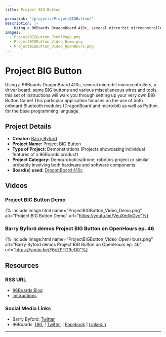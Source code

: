 ```yaml
---
title: Project BIG Button

permalink: "/projects/ProjectBIGButton/"
description: |-
    Using a 96Boards DragonBoard 410c, several micro:bit microcontrollers, a driver board, some BIG buttons and various miscellaneous wires and tools, this set of instructions will walk you through setting up your very own BIG Button Game! This particular application focuses on the use of both onboard Bluetooth modules (DragonBoard and micro:bit) as well as Python for the base programming language.
images:
  - ProjectBIGButton_FrontPage.png
  - ProjectBIGButton_Video_Demo.png
  - ProjectBIGButton_Video_OpenHours.png
---
```

# Project BIG Button

Using a 96Boards DragonBoard 410c, several micro:bit microcontrollers, a driver board, some BIG buttons and various miscellaneous wires and tools, this set of instructions will walk you through setting up your very own BIG Button Game! This particular application focuses on the use of both onboard Bluetooth modules (DragonBoard and micro:bit) as well as Python for the base programming language.

## Project Details

- **Creator:** [Barry Byford](https://twitter.com/uk_baz)
- **Project Name:** Project BIG Button
- **Type of Project:** Demonstrations (Projects showcasing individual features of a 96Boards product)
- **Project Category:** Demo/robotics/drone, robotics project or similar probably involving both hardware and software components
- **Board(s) used:** [DragonBoard 410c](https://www.96boards.org/product/dragonboard410c/)

## Videos

### Project BIG Button Demo
{% include image.html name="ProjectBIGButton_Video_Demo.png" alt="Project BIG Button Demo" url="https://youtu.be/VeuXedlyDvc"%}

### Barry Byford demos Project BIG Button on OpenHours ep. 46
{% include image.html name="ProjectBIGButton_Video_OpenHours.png" alt="Barry Byford demos Project BIG Button on OpenHours ep. 46" url="https://youtu.be/F6xZPTO9eO0"%}

## Resources

### RSS URL

- [96Boards Blog](https://www.96boards.org/blog/project-big-button-barry-byford/)
- [Instructions](https://ukbaz.github.io/howto/proj_big_btn.html)

### Social Media Links

- Barry Byford: [Twitter](https://twitter.com/uk_baz)
- 96Boards: [URL](https://www.96boards.org/) &#124; [Twitter](https://twitter.com/96boards) &#124; [Facebook](https://www.facebook.com/96Boards) &#124; [Linkedin](https://www.linkedin.com/company/{{site.linkedin_username}}/)


***

